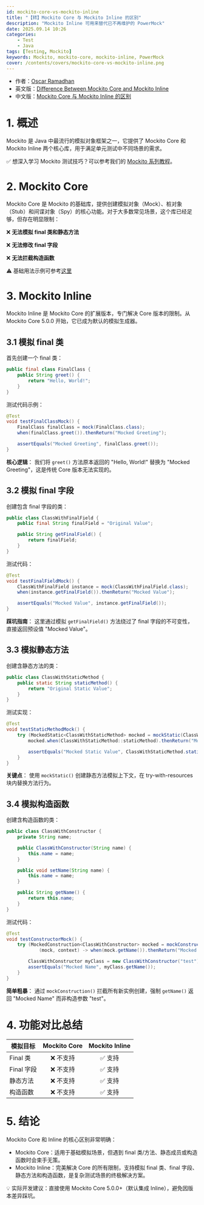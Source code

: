 ```yaml
---
id: mockito-core-vs-mockito-inline
title: "【转】Mockito Core 与 Mockito Inline 的区别"
description: "Mockito Inline 可用来替代已不再维护的 PowerMock"
date: 2025.09.14 10:26
categories:
    - Test
    - Java
tags: [Testing, Mockito]
keywords: Mockito, mockito-core, mockito-inline, PowerMock
cover: /contents/covers/mockito-core-vs-mockito-inline.png
---
```


- 作者：[Oscar Ramadhan](https://www.baeldung.com/author/oscarramadhan)
- 英文版：[Difference Between Mockito Core and Mockito Inline](https://www.baeldung.com/mockito-core-vs-mockito-inline)
- 中文版：[Mockito Core 与 Mockito Inline 的区别](https://www.baeldung-cn.com/mockito-core-vs-mockito-inline)

# 1. 概述

Mockito 是 Java 中最流行的模拟对象框架之一，它提供了 Mockito Core 和 Mockito Inline 两个核心库，用于满足单元测试中不同场景的需求。

✅ 想深入学习 Mockito 测试技巧？可以参考我们的 [Mockito 系列教程](https://www.baeldung-cn.com/tag/mockito/)。

# 2. Mockito Core

Mockito Core 是 Mockito 的基础库，提供创建模拟对象（Mock）、桩对象（Stub）和间谍对象（Spy）的核心功能。对于大多数常见场景，这个库已经足够，但存在明显限制：

❌ **无法模拟 final 类和静态方法**

❌ **无法修改 final 字段**

❌ **无法拦截构造函数**

⚠️ 基础用法示例可参考[这里](https://www.baeldung-cn.com/mockito-mock-methods)

# 3. Mockito Inline

Mockito Inline 是 Mockito Core 的扩展版本，专门解决 Core 版本的限制。从 Mockito Core 5.0.0 开始，它已成为默认的模拟生成器。

## 3.1 模拟 final 类

首先创建一个 final 类：

```java
public final class FinalClass {
    public String greet() {
        return "Hello, World!";
    }
}
```

测试代码示例：

```java
@Test
void testFinalClassMock() {
    FinalClass finalClass = mock(FinalClass.class);
    when(finalClass.greet()).thenReturn("Mocked Greeting");

    assertEquals("Mocked Greeting", finalClass.greet());
}
```

**核心逻辑**： 我们将 `greet()` 方法原本返回的 "Hello, World!" 替换为 "Mocked Greeting"，这是传统 Core 版本无法实现的。

## 3.2 模拟 final 字段

创建包含 final 字段的类：

```java
public class ClassWithFinalField {
    public final String finalField = "Original Value";

    public String getFinalField() {
        return finalField;
    }
}
```

测试代码：

```java
@Test
void testFinalFieldMock() {
    ClassWithFinalField instance = mock(ClassWithFinalField.class);
    when(instance.getFinalField()).thenReturn("Mocked Value");

    assertEquals("Mocked Value", instance.getFinalField());
}
```

**踩坑指南**： 这里通过模拟 `getFinalField()` 方法绕过了 final 字段的不可变性，直接返回预设值 "Mocked Value"。

## 3.3 模拟静态方法

创建含静态方法的类：

```java
public class ClassWithStaticMethod {
    public static String staticMethod() {
        return "Original Static Value";
    }
}
```

测试实现：

```java
@Test
void testStaticMethodMock() {
    try (MockedStatic<ClassWithStaticMethod> mocked = mockStatic(ClassWithStaticMethod.class)) {
        mocked.when(ClassWithStaticMethod::staticMethod).thenReturn("Mocked Static Value");

        assertEquals("Mocked Static Value", ClassWithStaticMethod.staticMethod());
    }
}
```

**关键点**： 使用 `mockStatic()` 创建静态方法模拟上下文，在 try-with-resources 块内替换方法行为。

## 3.4 模拟构造函数

创建含构造函数的类：

```java
public class ClassWithConstructor {
    private String name;

    public ClassWithConstructor(String name) {
        this.name = name;
    }

    public void setName(String name) {
        this.name = name;
    }

    public String getName() {
        return this.name;
    }
}
```

测试代码：

```java
@Test
void testConstructorMock() {
    try (MockedConstruction<ClassWithConstructor> mocked = mockConstruction(ClassWithConstructor.class,
            (mock, context) -> when(mock.getName()).thenReturn("Mocked Name"))) {

        ClassWithConstructor myClass = new ClassWithConstructor("test");
        assertEquals("Mocked Name", myClass.getName());
    }
}
```

**简单粗暴**： 通过 `mockConstruction()` 拦截所有新实例创建，强制 `getName()` 返回 "Mocked Name" 而非构造参数 "test"。

# 4. 功能对比总结

| 模拟目标   | Mockito Core | Mockito Inline |
|------------|:------------:|:--------------:|
| Final 类   | ❌ 不支持    | ✅ 支持        |
| Final 字段 | ❌ 不支持    | ✅ 支持        |
| 静态方法   | ❌ 不支持    | ✅ 支持        |
| 构造函数   | ❌ 不支持    | ✅ 支持        |

# 5. 结论

Mockito Core 和 Inline 的核心区别非常明确：

- Mockito Core：适用于基础模拟场景，但遇到 final 类/方法、静态成员或构造函数时会束手无策。
- Mockito Inline：完美解决 Core 的所有限制，支持模拟 final 类、final 字段、静态方法和构造函数，是复杂测试场景的终极解决方案。

💡 实际开发建议：直接使用 Mockito Core 5.0.0+（默认集成 Inline），避免因版本差异踩坑。